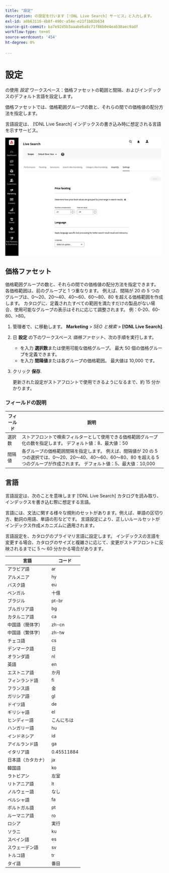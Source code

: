 ```yaml
---
title: "設定"
description: の設定を行います [!DNL Live Search] サービス」と入力します。
exl-id: a0b63116-4b8f-490c-a54e-e21f1b02b634
source-git-commit: ba7e92d5b3aaabe6a8c71f86b0e4eab38aec9adf
workflow-type: tm+mt
source-wordcount: '454'
ht-degree: 0%

---
```


# 設定

の使用 *設定* ワークスペース：価格ファセットの範囲と間隔、およびインデックスのデフォルト言語を設定します。

価格ファセットでは、価格範囲グループの数と、それらの間での価格値の配分方法を指定します。

言語設定は、 [!DNL Live Search] インデックスの書き込み時に想定される言語を示すサービス。

![設定](assets/settings.png)

## 価格ファセット

価格範囲グループの数と、それらの間での価格値の配分方法を指定できます。 各価格範囲は、前のグループと 1 つ重なります。 例えば、間隔が 20 の 5 つのグループは、0～20、20～40、40～60、60～80、80 を超える価格範囲を作成します。 カタログに、定義されたすべての範囲を満たすだけの製品がない場合、使用可能なグループの表示はそれに応じて調整されます。 例：0-20、60-80、>80。

1. 管理者で、に移動します。 **Marketing** > *SEO と検索* > **[!DNL Live Search]**.
1. 日 **設定** の下のワークスペース *価格ファセット*、次の手順を実行します。
   * を入力 **選択数**&#x200B;または使用可能な価格グループ。 最大 50 個の価格グループを定義できます。
   * を入力 **間隔値**&#x200B;または各グループの価格範囲。 最大値は 10,000 です。
1. クリック **保存**.

   更新された設定がストアフロントで使用できるようになるまで、約 15 分かかります。

### フィールドの説明

| フィールド | 説明 |
|--- |--- |
| 選択数 | ストアフロントで検索フィルターとして使用できる価格範囲グループ化の数を指定します。 デフォルト値：8、最大値：50 |
| 間隔値 | 各グループの価格範囲間隔を指定します。 例えば、間隔値が 20 の 5 つの選択では、0～20、20～40、40～60、60～80、80 を超える 5 つのグループが作成されます。 デフォルト値：5、最大値：10,000 |

## 言語

言語設定は、次のことを意味します [!DNL Live Search] カタログを読み取り、インデックスを書き込む際に想定する言語。

言語には、文法に関する様々な規則のセットがあります。例えば、単語の区切り方、動詞の用語、単語の形などです。
言語設定により、正しいルールセットがインデックス作成メカニズムに適用されます。

言語設定を、カタログのプライマリ言語に設定します。 インデックスの言語を変更する場合、カタログのサイズと複雑さに応じて、変更がストアフロントに反映されるまでに 5 ～ 60 分かかる場合があります。

| 言語 | コード |
|----|----|
| アラビア語 | ar |
| アルメニア | hy |
| バスク語 | eu |
| ベンガル | 十億 |
| ブラジル | pt-br |
| ブルガリア語 | bg |
| カタルニア語 | ca |
| 中国語（簡体字） | zh-cn |
| 中国語（繁体字） | zh-tw |
| チェコ語 | cs |
| デンマーク語 | 日 |
| オランダ語 | nl |
| 英語 | en |
| エストニア語 | か月 |
| フィンランド語 | fi |
| フランス語 | 金 |
| ガリシア語 | gl |
| ドイツ語 | de |
| ギリシャ語 | el |
| ヒンディー語 | こんにちは |
| ハンガリー語 | hu |
| インドネシア | id |
| アイルランド語 | ga |
| イタリア語 | 0.45511884 |
| 日本語（カタカナ） | ja |
| 韓国語 | ko |
| ラトビアン | 左室 |
| リトアニア語 | lt |
| ノルウェー語 | なし |
| ペルシャ語 | fa |
| ポルトガル語 | pt |
| ルーマニア語 | ro |
| ロシア | 実行 |
| ソラニ | ku |
| スペイン語 | es |
| スウェーデン語 | sv |
| トルコ語 | tr |
| タイ語 | 番目 |
